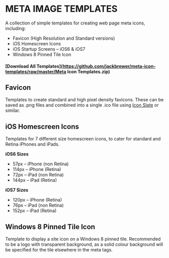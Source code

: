 # META IMAGE TEMPLATES

A collection of simple templates for creating web page meta icons, including:

* Favicon (High Resolution and Standard versions)
* iOS Homescreen Icons
* iOS Startup Screens – iOS6 & iOS7 
* Windows 8 Pinned Tile Icon

#### [Download All Templates](https://github.com/jackbrewer/meta-icon-templates/raw/master/Meta Icon Templates.zip)

## Favicon

Templates to create standard and high pixel density favicons. These can be saved as .png files and combined into a single .ico file using [Icon Slate](http://www.kodlian.com/apps/icon-slate) or similar.

## iOS Homescreen Icons

Templates for 7 different size homescreen icons, to cater for standard and Retina iPhones and iPads.

**iOS6 Sizes**
* 57px – iPhone (non Retina)
* 114px – iPhone (Retina)
* 72px – iPad (non Retina)
* 144px – iPad (Retina)

**iOS7 Sizes**
* 120px – iPhone (Retina)
* 76px – iPad (non Retina)
* 152px – iPad (Retina)

## Windows 8 Pinned Tile Icon

Template to display a site icon on a Windows 8 pinned tile. Recommended to be a logo with transparent background, as a solid colour background will be specified for the tile elsewhere in the meta tags.
